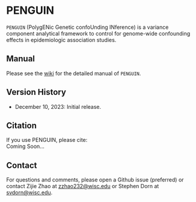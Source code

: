 # PENGUIN
`PENGUIN` (PolygENic Genetic confoUnding INference) is a variance component analytical framework to control for genome-wide confounding effects in epidemiologic association studies.

## Manual
Please see the [wiki](https://github.com/svdorn/PENGUIN/wiki) for the detailed manual of `PENGUIN`.

## Version History
* December 10, 2023: Initial release.

## Citation
If you use PENGUIN, please cite:   
Coming Soon...

## Contact
For questions and comments, please open a Github issue (preferred) or contact Zijie Zhao at [zzhao232@wisc.edu](mailto:zzhao232@wisc.edu) or Stephen Dorn at [svdorn@wisc.edu](mailto:svdorn@wisc.edu).
